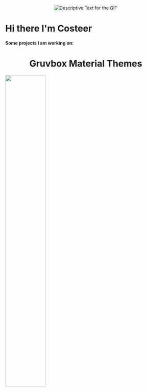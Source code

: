 <div align="center">
    <p>
        <img src="https://cdn.discordapp.com/attachments/1033338401904144464/1305615996337262622/1cFhyDb.gif?ex=6733ad26&is=67325ba6&hm=e4af754206454ea0ca7cdcbc587c8fc712a7c3a29c45c13a0f9e12217c76f52c&" alt="Descriptive Text for the GIF" />
    </p>
</div>

# Hi there I'm Costeer


#### Some projects I am working on:

<div align="center">
     <h1> Gruvbox Material Themes </h1>
</div>

<img src="https://github.com/user-attachments/assets/50cf545a-d81b-4177-a9b6-676df7475710" style="height:50%;">


